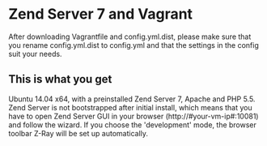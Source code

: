 Zend Server 7 and Vagrant
=========

After downloading Vagrantfile and config.yml.dist, please make sure that you rename config.yml.dist to config.yml and that the settings in the config suit your needs.

This is what you get
----------------
Ubuntu 14.04 x64, with a preinstalled Zend Server 7, Apache and PHP 5.5.
Zend Server is not bootstrapped after initial install, which means that you have to open Zend Server GUI in your browser (http://#your-vm-ip#:10081) and follow the wizard. If you choose the 'development' mode, the browser toolbar Z-Ray will be set up automatically.
